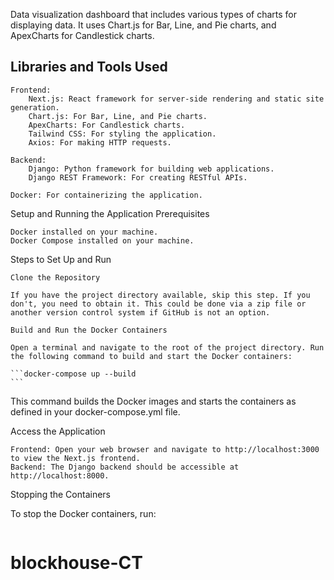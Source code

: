 Data visualization dashboard that includes various types of charts for displaying data. It uses Chart.js for Bar, Line, and Pie charts, and ApexCharts for Candlestick charts.

## Libraries and Tools Used

    Frontend:
        Next.js: React framework for server-side rendering and static site generation.
        Chart.js: For Bar, Line, and Pie charts.
        ApexCharts: For Candlestick charts.
        Tailwind CSS: For styling the application.
        Axios: For making HTTP requests.

    Backend:
        Django: Python framework for building web applications.
        Django REST Framework: For creating RESTful APIs.

    Docker: For containerizing the application.

Setup and Running the Application
Prerequisites

    Docker installed on your machine.
    Docker Compose installed on your machine.

Steps to Set Up and Run

    Clone the Repository

    If you have the project directory available, skip this step. If you don't, you need to obtain it. This could be done via a zip file or another version control system if GitHub is not an option.

    Build and Run the Docker Containers

    Open a terminal and navigate to the root of the project directory. Run the following command to build and start the Docker containers:

    ```docker-compose up --build
    ```

This command builds the Docker images and starts the containers as defined in your docker-compose.yml file.

Access the Application

    Frontend: Open your web browser and navigate to http://localhost:3000 to view the Next.js frontend.
    Backend: The Django backend should be accessible at http://localhost:8000.

Stopping the Containers

To stop the Docker containers, run:

```docker-compose down

```
# blockhouse-CT
